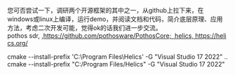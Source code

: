 您可否尝试一下，调研两个开源框架的其中之一，从github上拉下来，在windows或linux上编译，运行demo，并阅读文档和代码，简介底层原理、应用方法，考虑二次开发可能，觉得ok的话我们进一步交流。pothos sdr, ,https://github.com/pothosware/PothosCore;  helics, https://helics.org/




cmake --install-prefix 'C:\Program Files\Helics' -G "Visual Studio 17 2022" ..
cmake --install-prefix "C:/Program Files/Helics" -G "Visual Studio 17 2022"